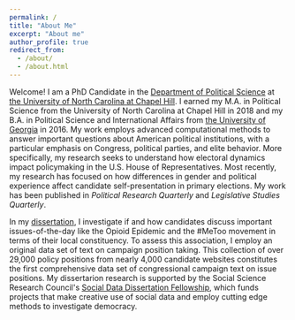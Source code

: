 ```yaml
---
permalink: /
title: "About Me"
excerpt: "About me"
author_profile: true
redirect_from: 
  - /about/
  - /about.html
---
```


Welcome! I am a PhD Candidate in the [Department of Political Science](https://politicalscience.unc.edu/) at [the University of North Carolina at Chapel Hill](https://www.unc.edu/). I earned my M.A. in Political Science from the University of North Carolina at Chapel Hill in 2018 and my B.A. in Political Science and International Affairs from [the University of Georgia](https://www.uga.edu/) in 2016. My work employs advanced computational methods to answer important questions about American political institutions, with a particular emphasis on Congress, political parties, and elite behavior. More specifically, my research seeks to understand how electoral dynamics impact policymaking in the U.S. House of Representatives. Most recently, my research has focused on how differences in gender and political experience affect candidate self-presentation in primary elections. My work has been published in *Political Research Quarterly* and *Legislative Studies Quarterly*. 

In my [dissertation](/files/porter_research_statement.pdf), I investigate if and how candidates discuss important issues-of-the-day like the Opioid Epidemic and the #MeToo movement in terms of their local constituency. To assess this association, I employ an original data set of text on campaign position taking. This collection of over 29,000 policy positions from nearly 4,000 candidate websites constitutes the first comprehensive data set of congressional campaign text on issue positions. My dissertarion research is supported by the Social Science Research Council's [Social Data Dissertation Fellowship](https://items.ssrc.org/from-our-programs/the-social-science-research-council-announces-the-recipients-of-the-social-data-research-and-dissertation-fellowships/), which funds projects that make creative use of social data and employ cutting edge methods to investigate democracy. 

